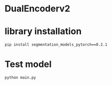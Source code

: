 # DualEncoderv2

# library installation
```
pip install segmentation_models_pytorch==0.2.1
```

# Test model 
```
python main.py
```
